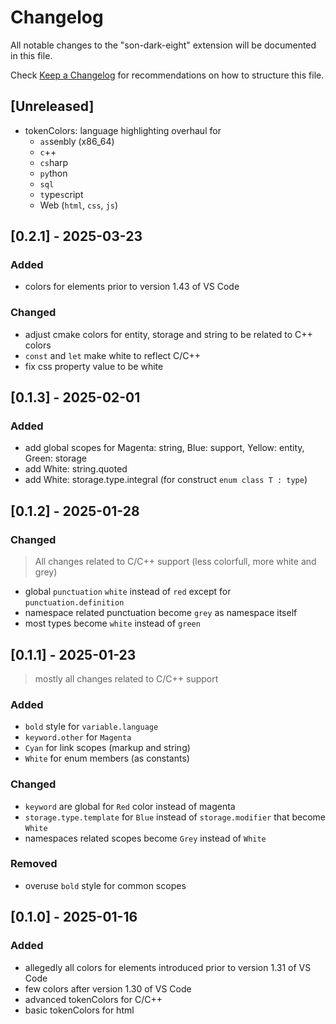 # Changelog

All notable changes to the "son-dark-eight" extension will be documented in this file.

Check [Keep a Changelog](https://keepachangelog.com/) for recommendations on how to structure this file.

## [Unreleased]

- tokenColors: language highlighting overhaul for 
    - `as`se`m`bly (x86_64)
    - `c`++
    - `cs`harp
    - `py`thon
    - `sql`
    - `t`ype`s`cript
    - Web (`html`, `css`, `js`)

## [0.2.1] - 2025-03-23

### Added

- colors for elements prior to version 1.43 of VS Code

### Changed

- adjust cmake colors for entity, storage and string to be related to C++ colors
- `const` and `let` make white to reflect C/C++
- fix css property value to be white

## [0.1.3] - 2025-02-01

### Added

- add global scopes for Magenta: string, Blue: support, Yellow: entity, Green: storage
- add White: string.quoted
- add White: storage.type.integral (for construct `enum class T : type`)

## [0.1.2] - 2025-01-28

### Changed

> All changes related to C/C++ support (less colorfull, more white and grey)

- global `punctuation` `white` instead of `red` except for `punctuation.definition`
- namespace related punctuation become `grey` as namespace itself
- most types become `white` instead of `green`

## [0.1.1] - 2025-01-23

> mostly all changes related to C/C++ support

### Added

- `bold` style for `variable.language`
- `keyword.other` for `Magenta`
- `Cyan` for link scopes (markup and string)
- `White` for enum members (as constants)

### Changed

- `keyword` are global for `Red` color instead of magenta
- `storage.type.template` for `Blue` instead of `storage.modifier` that become `White`
- namespaces related scopes become `Grey` instead of `White`

### Removed

- overuse `bold` style for common scopes  

## [0.1.0] - 2025-01-16

### Added

- allegedly all colors for elements introduced prior to version 1.31 of VS Code
- few colors after version 1.30 of VS Code
- advanced tokenColors for C/C++
- basic tokenColors for html